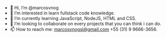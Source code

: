 - 👋 Hi, I’m @marcosvnog
- 👀 I’m interested in learn fullstack code knowledge.
- 🌱 I’m currently learning JavaScript, NodeJS, HTML and CSS.
- 💞️ I’m looking to collaborate on every projects that you can think i can do.
- 📫 How to reach me:
marcosvnogsl@gmail.com
+55 (31) 9 9666-3656.

<!---
marcosvnog/marcosvnog is a ✨ special ✨ repository because its `README.md` (this file) appears on your GitHub profile.
You can click the Preview link to take a look at your changes.
--->
